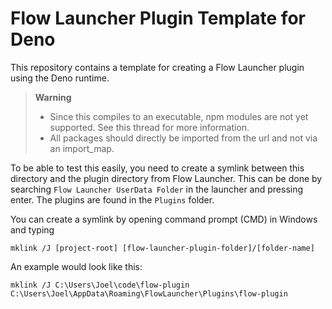 # Flow Launcher Plugin Template for Deno

This repository contains a template for creating a Flow Launcher plugin using the Deno runtime.

> **Warning**
>
> - Since this compiles to an executable, npm modules are not yet supported. See this thread for more information.
> - All packages should directly be imported from the url and not via an import_map.

To be able to test this easily, you need to create a symlink between this directory and the plugin directory from Flow Launcher. This can be done by searching `Flow Launcher UserData Folder` in the launcher and pressing enter. The plugins are found in the `Plugins` folder.

You can create a symlink by opening command prompt (CMD) in Windows and typing

```CMD
mklink /J [project-root] [flow-launcher-plugin-folder]/[folder-name]
```

An example would look like this:

```CMD
mklink /J C:\Users\Joel\code\flow-plugin C:\Users\Joel\AppData\Roaming\FlowLauncher\Plugins\flow-plugin
```
